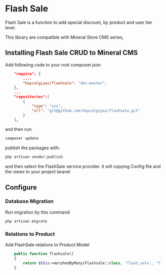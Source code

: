 # Flash Sale

Flash Sale is a function to add special discount, by product and user tier level.

This library are compatible with Mineral Store CMS series,

## Installing Flash Sale CRUD to Mineral CMS

Add following code to your root composer.json 

```json
    "require": {
    	....
    	"haycalgiyaz/flashsale": "dev-master",
    },
    ...
	"repositories":[
	    {
	        "type": "vcs",
	        "url": "git@github.com:haycalgiyaz/flashsale.git"
	    }
	],
```

and then run:

```bash
composer update
```

publish the packages with:

```bash
php artisan vendor:publish
```

and then select the FlashSale service provider.
it will copying Config file and the views to your project laravel

## Configure
### Database Migration

Run migration by this command

```bash
php artisan migrate
```

### Relations to Product

Add FlashSale relations to Product Model

```php
    public function flashsale()
    {
        return $this->morphedByMany(Flashsale::class, 'flash_sale', 'flash_sale_products');
    }
```
